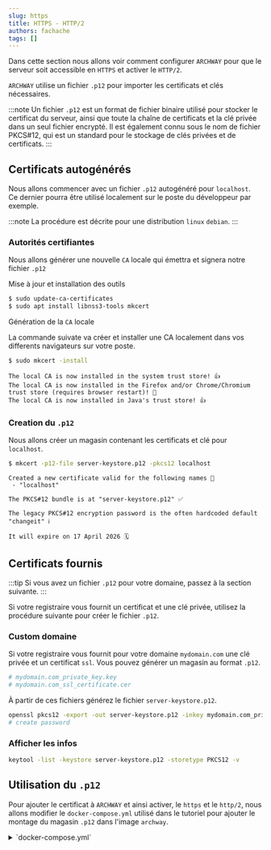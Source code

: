 ```yaml
---
slug: https
title: HTTPS - HTTP/2
authors: fachache
tags: []
---
```


Dans cette section nous allons voir comment configurer `ARCHWAY` pour que le serveur soit accessible en `HTTPS` et activer le `HTTP/2`.

`ARCHWAY` utilise un fichier `.p12` pour importer les certificats et clés nécessaires.

:::note
Un fichier `.p12` est un format de fichier binaire utilisé pour stocker le certificat du serveur, ainsi que toute la chaîne de certificats et la clé privée dans un seul fichier encrypté. Il est également connu sous le nom de fichier PKCS#12, qui est un standard pour le stockage de clés privées et de certificats.
:::


## Certificats autogénérés

Nous allons commencer avec un fichier `.p12` autogénéré pour `localhost`.    
Ce dernier pourra être utilisé localement sur le poste du développeur par exemple.

:::note
La procédure est décrite pour une distribution `linux` `debian`.
:::

### Autorités certifiantes

Nous allons générer une nouvelle `CA` locale qui émettra et signera  notre fichier `.p12`

Mise à jour et installation des outils

```bash
$ sudo update-ca-certificates
$ sudo apt install libnss3-tools mkcert
```

Génération de la `CA` locale

La commande suivate va créer et installer une CA localement dans vos differents navigateurs sur votre poste.

```bash
$ sudo mkcert -install
```

```
The local CA is now installed in the system trust store! 👍
The local CA is now installed in the Firefox and/or Chrome/Chromium trust store (requires browser restart)! 🦊
The local CA is now installed in Java's trust store! 👍
```

### Creation du `.p12`

Nous allons créer un magasin contenant les certificats et clé pour `localhost`.

```bash
$ mkcert -p12-file server-keystore.p12 -pkcs12 localhost
```

```
Created a new certificate valid for the following names 📜
 - "localhost"

The PKCS#12 bundle is at "server-keystore.p12" ✅

The legacy PKCS#12 encryption password is the often hardcoded default "changeit" ℹ️

It will expire on 17 April 2026 🗓
```

## Certificats fournis

:::tip
Si vous avez un fichier `.p12` pour votre domaine, passez à la section suivante.
:::

Si votre registraire vous fournit un certificat et une clé privée, utilisez la procédure suivante pour créer le fichier `.p12`.


### Custom domaine

Si votre registraire vous fournit pour votre domaine `mydomain.com` une clé privée et un certificat `ssl`. Vous pouvez générer un magasin au format `.p12`.

```bash
# mydomain.com_private_key.key
# mydomain.com_ssl_certificate.cer
```

À partir de ces fichiers générez le fichier `server-keystore.p12`.

```bash
openssl pkcs12 -export -out server-keystore.p12 -inkey mydomain.com_private_key.key -in mydomain.com_ssl_certificate.cer
# create password
```

### Afficher les infos

```bash
keytool -list -keystore server-keystore.p12 -storetype PKCS12 -v
```

## Utilisation du `.p12`

Pour ajouter le certificat à `ARCHWAY` et ainsi activer, le `https` et le `http/2`, nous allons modifier le `docker-compose.yml` utilisé dans le tutoriel pour ajouter le montage du magasin `.p12` dans l'image `archway`.

<details>
  <summary>`docker-compose.yml`</summary>
```yml title="docker-compose.yml" showLineNumbers
version: '3.8'
services:
  archway:
    image: ghcr.io/softwarity/archway:latest
    ports:
      # highlight-next-line
      - 443:8443 # HTTPS
    volumes:
      # highlight-next-line
      - ./server-keystore.p12:/server-keystore.p12:ro
    environment:
      # highlight-start
      SERVER_PORT: 8443
      SSL: "true"
      SSL_KEY_STORE_TYPE: PKCS12
      SSL_KEY_STORE: server-keystore.p12
      SSL_KEY_STORE_PASSWORD: changeit
      SSL_KEY_ALIAS: 1
      # highlight-end
      MONGODB_HOST: mongodb 
      MONGODB_DB_NAME: archway
      MONGODB_USER: admin
      MONGODB_PWD: changeit

  mongodb:
    image: mongo # official image  
    volumes:
      - mongodb_data:/data/db
    environment:
      MONGO_INITDB_DATABASE: archway
      MONGO_INITDB_ROOT_USERNAME: admin
      MONGO_INITDB_ROOT_PASSWORD: changeit
volumes:
  mongodb_data:

```
</details>

### Explications

```yml
./server-keystore.p12:/server-keystore.p12:ro
```

La ligne `./server-keystore.p12:/server-keystore.p12:ro` définit que l'on va monter le magasin `.p12` à la racine du conteneur. On précise que c'est en lecture seule `ro`.

Dans notre cas, le fichier `server-keystore.p12` et le fichier `docker-compose.yml` doivent être au même niveau.

Adaptez au besoin le mot de passe bien sûr.

```yml
- 443:8443 # HTTPS
```

Ceci expose le port `8443` du conteneur sur le port local `443`.

Si le port 443 n'est pas libre vous povez en utiliser un autre.

```yml
SERVER_PORT: 8443
SSL: "true"
SSL_KEY_STORE_TYPE: PKCS12
SSL_KEY_STORE: server-keystore.p12
SSL_KEY_STORE_PASSWORD: changeit
SSL_KEY_ALIAS: 1
```

- `SERVER_PORT` définit le port d'écoute du serveur.
- `SSL` active le `SSL`, le `HTTPS`.
- `SSL_KEY_STORE_TYPE` Type du magasin, normalement `PKCS12`.
- `SSL_KEY_STORE` Le magasin au format `.p12` que l'on a monté.
- `SSL_KEY_STORE_PASSWORD` Le mot de passe de la clé privée.
- `SSL_KEY_ALIAS` L'alias du certificat dans le magasin.

:::tip
Pour connaitre la liste des alias dans le magasin utiliser la commande:
```bash
keytool -list -keystore server-keystore.p12 -storetype PKCS12 -v
```
:::

### Démarrage du projet

```bash
docker compose -f docker-compose.yml pull
docker compose -f docker-compose.yml up -d
```

Connexion: [https://localhost:443/login](https://localhost:443/login)

:::note
le lien précédent utilise `localhost`, il faut bien sur adater cela avec le `DNS` lié au certificat utilisé.
:::
